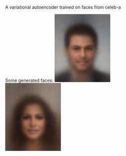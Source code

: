 A variational autoencoder trained on faces from celeb-a

Some generated faces:
![image](https://github.com/dmpribak/faces-vae/blob/1831795373bb949aacd230831909a03c0659b374/generated.jpg)
![image](https://github.com/dmpribak/faces-vae/blob/8737faf0999ea7ccd470581437149db8dfbbfd20/reconstructed.jpg)
